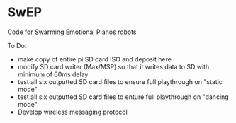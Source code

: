 # SwEP
 Code for Swarming Emotional Pianos robots
 
 To Do:
 - make copy of entire pi SD card ISO and deposit here
 - modify SD card writer (Max/MSP) so that it writes data to SD with minimum of 60ms delay
 - test all six outputted SD card files to ensure full playthrough on "static mode"
 - test all six outputted SD card files to enture full playthrough on "dancing mode"
 - Develop wireless messaging protocol
